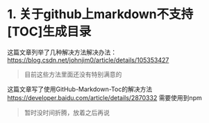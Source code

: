 # 1. 关于github上markdown不支持[TOC]生成目录
这篇文章列举了几种解决方法解决办法：
https://blog.csdn.net/johnjim0/article/details/105353427
> 目前这些方法里面还没有特别满意的

这篇文章写了使用GitHub-Markdown-Toc的解决方法
https://developer.baidu.com/article/details/2870332
需要使用到npm
> 暂时没时间折腾，放着之后再说
